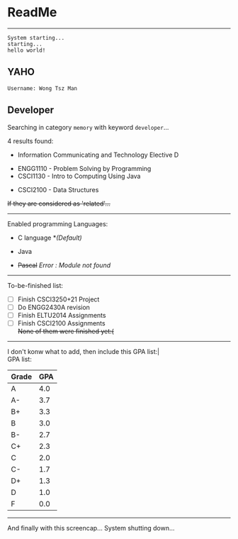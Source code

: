 # ReadMe
___
	System starting...  
	starting...  
	hello world!  
## YAHO
    Username: Wong Tsz Man  
## Developer
Searching in category `memory` with keyword `developer`...

4 results found:  
* Information Communicating and Technology Elective D
- ENGG1110 - Problem Solving by Programming
- CSCI1130 - Intro to Computing Using Java
* CSCI2100 - Data Structures

~~If they are considered as 'related'...~~

___

Enabled programming Languages:  
* C language **(Default)* 
- Java
* ~~Pascal~~ *Error : Module not found*

___

To-be-finished list:  
- [ ] Finish CSCI3250+21 Project  
- [ ] Do ENGG2430A revision  
- [ ] Finish ELTU2014 Assignments  
- [ ] Finish CSCI2100 Assignments  
~~None of them were finished yet:(~~
___
I don't konw what to add, then include this GPA list:|  
GPA list:  

|Grade|GPA|
|---|---|
|A|4.0|
|A-|3.7|
|B+|3.3|
|B|3.0|
|B-|2.7|
|C+|2.3|
|C|2.0|
|C-|1.7|
|D+|1.3|
|D|1.0|
|F|0.0|

****
And finally with this screencap...
	System shutting down...
